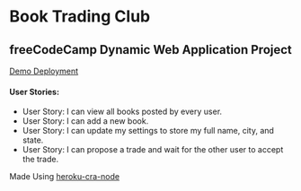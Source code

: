 # Book Trading Club

## freeCodeCamp Dynamic Web Application Project

[Demo Deployment](https://elliotjz-book-trading.herokuapp.com/)

#### User Stories:
* User Story: I can view all books posted by every user.
* User Story: I can add a new book.
* User Story: I can update my settings to store my full name, city, and state.
* User Story: I can propose a trade and wait for the other user to accept the trade.

Made Using [heroku-cra-node](https://github.com/mars/heroku-cra-node)
